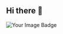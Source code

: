 ## Hi there 👋

<img src="https://tryhackme-badges.s3.amazonaws.com/Matthew.Milez.png" alt="Your Image Badge" />


<!--
**Matthew-Miles/Matthew-Miles** is a ✨ _special_ ✨ repository because its `README.md` (this file) appears on your GitHub profile.

Here are some ideas to get you started:
- Banners: leetcode, tryhackme, etc
- I’m currently working on ...
- I’m currently learning ...
- I’m looking to collaborate on ...
- I’m looking for help with ...
- Ask me about ...
- How to reach me: ...
- Fun fact: ...
-->
